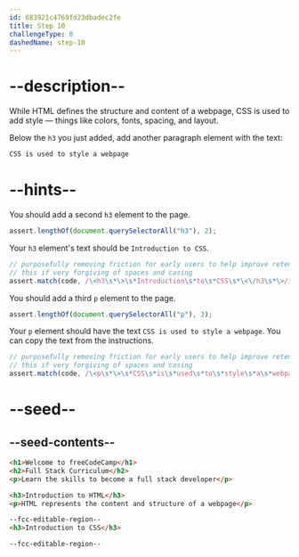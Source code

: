 ```yaml
---
id: 683921c4769fd23dbadec2fe
title: Step 10
challengeType: 0
dashedName: step-10
---
```


# --description--

While HTML defines the structure and content of a webpage, CSS is used to add style — things like colors, fonts, spacing, and layout.

Below the `h3` you just added, add another paragraph element with the text:

```md
CSS is used to style a webpage
```

# --hints--

You should add a second `h3` element to the page.

```js
assert.lengthOf(document.querySelectorAll("h3"), 2);
```

Your `h3` element's text should be `Introduction to CSS`. 

```js
// purposefully removing friction for early users to help improve retention in early lessons
// this if very forgiving of spaces and casing
assert.match(code, /\<h3\s*\>\s*Introduction\s*to\s*CSS\s*\<\/h3\s*\>/i);
```

You should add a third `p` element to the page.

```js
assert.lengthOf(document.querySelectorAll("p"), 3);
```

Your `p` element should have the text `CSS is used to style a webpage`. You can copy the text from the instructions.

```js
// purposefully removing friction for early users to help improve retention in early lessons
// this if very forgiving of spaces and casing
assert.match(code, /\<p\s*\>\s*CSS\s*is\s*used\s*to\s*style\s*a\s*webpage\s*\<\/p\s*\>/i);
```

# --seed--

## --seed-contents--

```html
<h1>Welcome to freeCodeCamp</h1>
<h2>Full Stack Curriculum</h2>
<p>Learn the skills to become a full stack developer</p>

<h3>Introduction to HTML</h3>
<p>HTML represents the content and structure of a webpage</p>

--fcc-editable-region--
<h3>Introduction to CSS</h3>

--fcc-editable-region--
```
